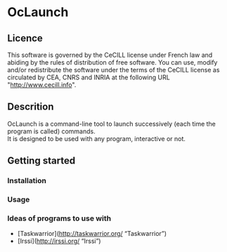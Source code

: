# OcLaunch

## Licence

This software is governed by the CeCILL license under French law and
abiding by the rules of distribution of free software.  You can  use,
modify and/or redistribute the software under the terms of the CeCILL
license as circulated by CEA, CNRS and INRIA at the following URL
"http://www.cecill.info".

## Descrition

OcLaunch is a command-line tool to launch successively (each
time the program is called) commands.    
It is designed to be used with any program, interactive or
not.

## Getting started

### Installation

### Usage

### Ideas of programs to use with

 + [Taskwarrior](http://taskwarrior.org/ “Taskwarrior”)
 + [Irssi](http://irssi.org/ “Irssi”)
